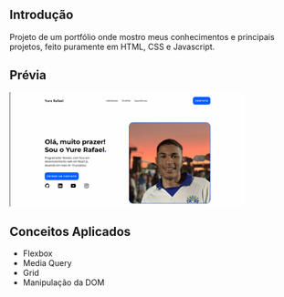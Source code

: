 ## Introdução

Projeto de um portfólio onde mostro meus conhecimentos 
e principais projetos, feito puramente em HTML, CSS e Javascript.

## Prévia
<img src='./assets/previa.png' alt='previa-projeto' height='200'/>

## Conceitos Aplicados
- Flexbox
- Media Query
- Grid
- Manipulação da DOM